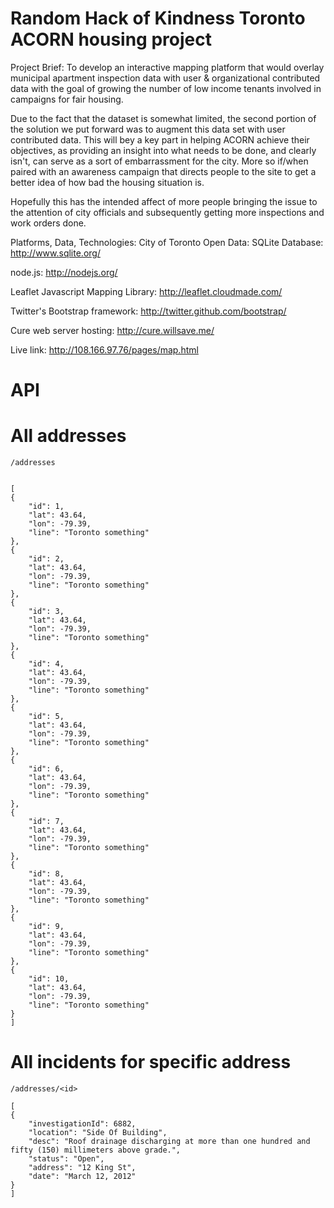 Random Hack of Kindness Toronto ACORN housing project
============
Project Brief:
To develop an interactive mapping platform that would overlay municipal apartment inspection data with user & organizational contributed data with the goal of growing the number of low income tenants involved in campaigns for fair housing. 

Due to the fact that the dataset is somewhat limited, the second portion of the solution we put forward was to augment this data set with user contributed data. This will bey a key part in helping ACORN achieve their objectives, as providing an insight into what needs to be done, and clearly isn't, can serve as a sort of embarrassment for the city. More so if/when paired with an awareness campaign that directs people to the site to get a better idea of how bad the housing situation is.

Hopefully this has the intended affect of more people bringing the issue to the attention of city officials and subsequently getting more inspections and work orders done.

Platforms, Data, Technologies:
City of Toronto Open Data:
SQLite Database: http://www.sqlite.org/

node.js: http://nodejs.org/

Leaflet Javascript Mapping Library: http://leaflet.cloudmade.com/

Twitter's Bootstrap framework: http://twitter.github.com/bootstrap/

Cure web server hosting: http://cure.willsave.me/

Live link:
http://108.166.97.76/pages/map.html



API
===

All addresses
=============

    /addresses
    
 
    [
    {
        "id": 1,
        "lat": 43.64,
        "lon": -79.39,
        "line": "Toronto something"
    },
    {
        "id": 2,
        "lat": 43.64,
        "lon": -79.39,
        "line": "Toronto something"
    },
    {
        "id": 3,
        "lat": 43.64,
        "lon": -79.39,
        "line": "Toronto something"
    },
    {
        "id": 4,
        "lat": 43.64,
        "lon": -79.39,
        "line": "Toronto something"
    },
    {
        "id": 5,
        "lat": 43.64,
        "lon": -79.39,
        "line": "Toronto something"
    },
    {
        "id": 6,
        "lat": 43.64,
        "lon": -79.39,
        "line": "Toronto something"
    },
    {
        "id": 7,
        "lat": 43.64,
        "lon": -79.39,
        "line": "Toronto something"
    },
    {
        "id": 8,
        "lat": 43.64,
        "lon": -79.39,
        "line": "Toronto something"
    },
    {
        "id": 9,
        "lat": 43.64,
        "lon": -79.39,
        "line": "Toronto something"
    },
    {
        "id": 10,
        "lat": 43.64,
        "lon": -79.39,
        "line": "Toronto something"
    }
    ]

All incidents for specific address
==================================

    /addresses/<id>  

    [
    {
        "investigationId": 6882,
        "location": "Side Of Building",
        "desc": "Roof drainage discharging at more than one hundred and fifty (150) millimeters above grade.",
        "status": "Open",
        "address": "12 King St",
        "date": "March 12, 2012"
    }
    ]
  
